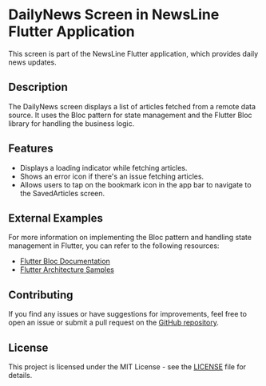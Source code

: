 # DailyNews Screen in NewsLine Flutter Application

This screen is part of the NewsLine Flutter application, which provides daily news updates.

## Description

The DailyNews screen displays a list of articles fetched from a remote data source. It uses the Bloc pattern for state management and the Flutter Bloc library for handling the business logic.

## Features

- Displays a loading indicator while fetching articles.
- Shows an error icon if there's an issue fetching articles.
- Allows users to tap on the bookmark icon in the app bar to navigate to the SavedArticles screen.

## External Examples

For more information on implementing the Bloc pattern and handling state management in Flutter, you can refer to the following resources:

- [Flutter Bloc Documentation](https://bloclibrary.dev/#/coreconcepts)
- [Flutter Architecture Samples](https://github.com/felangel/bloc/tree/master/examples)

## Contributing

If you find any issues or have suggestions for improvements, feel free to open an issue or submit a pull request on the [GitHub repository](https://github.com/your-github-username/newsline-flutter).

## License

This project is licensed under the MIT License - see the [LICENSE](https://github.com/your-github-username/newsline-flutter/blob/main/LICENSE) file for details.
